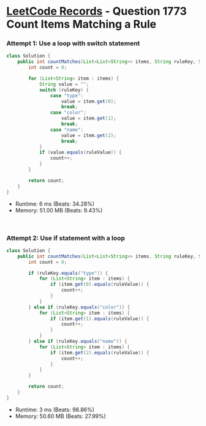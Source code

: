 # [LeetCode Records](../../README.md) - Question 1773 Count Items Matching a Rule

### Attempt 1: Use a loop with switch statement
```java
class Solution {
    public int countMatches(List<List<String>> items, String ruleKey, String ruleValue) {
        int count = 0;

        for (List<String> item : items) {
            String value = "";
            switch (ruleKey) {
                case "type":
                    value = item.get(0);
                    break;
                case "color":
                    value = item.get(1);
                    break;
                case "name":
                    value = item.get(2);
                    break;
            }
            if (value.equals(ruleValue)) {
                count++;
            }
        }

        return count;
    }
}
```
- Runtime: 6 ms (Beats: 34.28%)
- Memory: 51.00 MB (Beats: 9.43%)

<br>

### Attempt 2: Use if statement with a loop
```java
class Solution {
    public int countMatches(List<List<String>> items, String ruleKey, String ruleValue) {
        int count = 0;

        if (ruleKey.equals("type")) {
            for (List<String> item : items) {
                if (item.get(0).equals(ruleValue)) {
                    count++;
                }
            }
        } else if (ruleKey.equals("color")) {
            for (List<String> item : items) {
                if (item.get(1).equals(ruleValue)) {
                    count++;
                }
            }
        } else if (ruleKey.equals("name")) {
            for (List<String> item : items) {
                if (item.get(2).equals(ruleValue)) {
                    count++;
                }
            }
        }

        return count;
    }
}
```
- Runtime: 3 ms (Beats: 98.86%)
- Memory: 50.60 MB (Beats: 27.99%)

<br>

